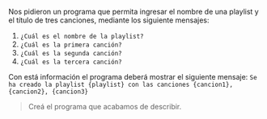 Nos pidieron un programa que permita ingresar el nombre de una playlist y el título de tres canciones, mediante los siguiente mensajes:

1. `¿Cuál es el nombre de la playlist?`
1. `¿Cuál es la primera canción?`
1. `¿Cuál es la segunda canción?`
1. `¿Cuál es la tercera canción?`

Con está información el programa deberá mostrar el siguiente mensaje: `Se ha creado la playlist {playlist} con las canciones {cancion1}, {cancion2}, {cancion3}`

> Creá el programa que acabamos de describir.

<style>
  .mu-browser {
    display: none;
  }
</style>